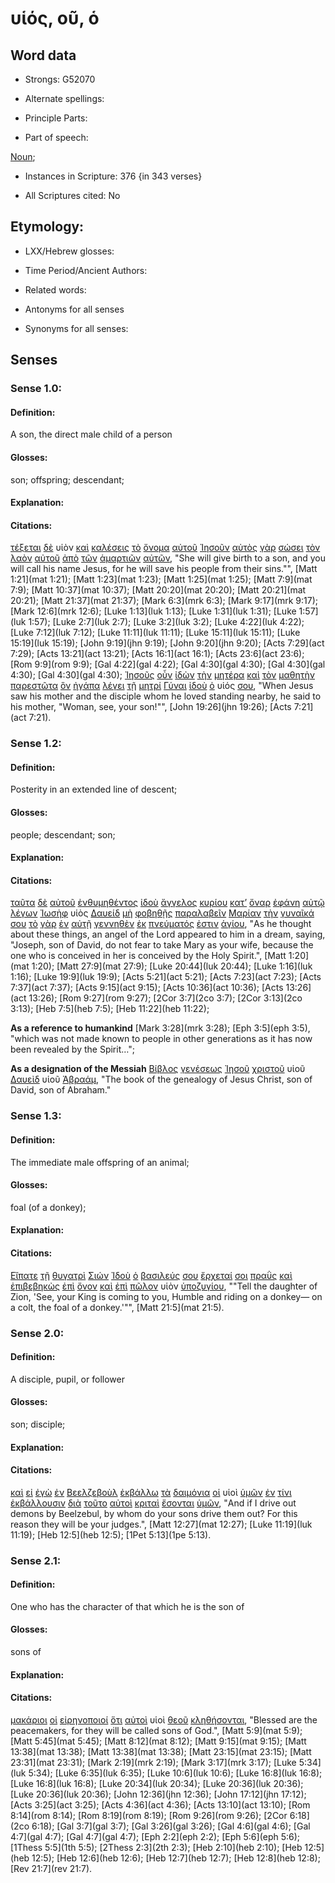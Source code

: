 # υἱός, οῦ, ὁ

<!-- Status: S2=NeedsFinalCheck -->
<!-- Lexica used for edits: BDAG, FFM, LN, A-S -->

## Word data

* Strongs: G52070

* Alternate spellings:

* Principle Parts: 

* Part of speech: 

[Noun](http://ugg.readthedocs.io/en/latest/noun.html); 

* Instances in Scripture: 376 {in 343 verses}

* All Scriptures cited: No

## Etymology: 

* LXX/Hebrew glosses: 

* Time Period/Ancient Authors: 

* Related words: 

* Antonyms for all senses

* Synonyms for all senses: 

## Senses 

### Sense 1.0:

#### Definition: 

A son, the direct male child of a person

#### Glosses:

son; offspring; descendant;

#### Explanation:

#### Citations:

[τέξεται](../G50880/01.md) [δὲ](../G11610/01.md) υἱὸν [καὶ](../G25320/01.md) [καλέσεις](../G25640/01.md) [τὸ](../G35880/01.md) [ὄνομα](../G36860/01.md) [αὐτοῦ](../G08460/01.md) [Ἰησοῦν](../G24240/01.md) [αὐτὸς](../G08460/01.md) [γὰρ](../G10630/01.md) [σώσει](../G49820/01.md) [τὸν](../G35880/01.md) [λαὸν](../G29920/01.md) [αὐτοῦ](../G08460/01.md) [ἀπὸ](../G05750/01.md) [τῶν](../G35880/01.md) [ἁμαρτιῶν](../G02660/01.md) [αὐτῶν](../G08460/01.md), 
"She will give birth to a son, and you will call his name Jesus, for he will save his people from their sins."", 
[Matt 1:21](mat 1:21);  [Matt 1:23](mat 1:23);  [Matt 1:25](mat 1:25);  [Matt 7:9](mat 7:9);  [Matt 10:37](mat 10:37);  [Matt 20:20](mat 20:20);  [Matt 20:21](mat 20:21);  [Matt 21:37](mat 21:37);  [Mark 6:3](mrk 6:3);  [Mark 9:17](mrk 9:17);  [Mark 12:6](mrk 12:6);  [Luke 1:13](luk 1:13);  [Luke 1:31](luk 1:31);  [Luke 1:57](luk 1:57);  [Luke 2:7](luk 2:7);  [Luke 3:2](luk 3:2);  [Luke 4:22](luk 4:22);  [Luke 7:12](luk 7:12);  [Luke 11:11](luk 11:11);  [Luke 15:11](luk 15:11);  [Luke 15:19](luk 15:19);  [John 9:19](jhn 9:19);  [John 9:20](jhn 9:20);  [Acts 7:29](act 7:29);  [Acts 13:21](act 13:21);  [Acts 16:1](act 16:1);  [Acts 23:6](act 23:6);  [Rom 9:9](rom 9:9);  [Gal 4:22](gal 4:22);  [Gal 4:30](gal 4:30);  [Gal 4:30](gal 4:30);  [Gal 4:30](gal 4:30);
[Ἰησοῦς](../G24240/01.md) [οὖν](../G37670/01.md) [ἰδὼν](../G37080/01.md) [τὴν](../G35880/01.md) [μητέρα](../G33840/01.md) [καὶ](../G25320/01.md) [τὸν](../G35880/01.md) [μαθητὴν](../G31010/01.md) [παρεστῶτα](../G39360/01.md) [ὃν](../G37390/01.md) [ἠγάπα](../G00250/01.md) [λέγει](../G30040/01.md) [τῇ](../G35880/01.md) [μητρί](../G33840/01.md) [Γύναι](../G11350/01.md) [ἰδοὺ](../G37080/01.md) [ὁ](../G35880/01.md) υἱός [σου](../G47710/01.md), 
"When Jesus saw his mother and the disciple whom he loved standing nearby, he said to his mother, "Woman, see, your son!"", 
[John 19:26](jhn 19:26);  [Acts 7:21](act 7:21). 


### Sense 1.2:

#### Definition: 

Posterity in an extended line of descent;

#### Glosses:

people; descendant; son;

#### Explanation:

#### Citations:

[ταῦτα](../G37780/01.md) [δὲ](../G11610/01.md) [αὐτοῦ](../G08460/01.md) [ἐνθυμηθέντος](../G17600/01.md) [ἰδοὺ](../G37080/01.md) [ἄγγελος](../G00320/01.md) [κυρίου](../G29620/01.md) [κατ’](../G25960/01.md) [ὄναρ](../G36770/01.md) [ἐφάνη](../G53160/01.md) [αὐτῷ](../G08460/01.md) [λέγων](../G30040/01.md) [Ἰωσὴφ](../G25010/01.md) υἱὸς [Δαυείδ](../G11380/01.md) [μὴ](../G33610/01.md) [φοβηθῇς](../G53990/01.md) [παραλαβεῖν](../G38800/01.md) [Μαρίαν](../G31370/01.md) [τὴν](../G35880/01.md) [γυναῖκά](../G11350/01.md) [σου](../G47710/01.md) [τὸ](../G35880/01.md) [γὰρ](../G10630/01.md) [ἐν](../G17220/01.md) [αὐτῇ](../G08460/01.md) [γεννηθὲν](../G10800/01.md) [ἐκ](../G15370/01.md) [πνεύματός](../G41510/01.md) [ἐστιν](../G99999/01.md) [ἁγίου](../G00400/01.md), 
"As he thought about these things, an angel of the Lord appeared to him in a dream, saying, "Joseph, son of David, do not fear to take Mary as your wife, because the one who is conceived in her is conceived by the Holy Spirit.", 
[Matt 1:20](mat 1:20);  [Matt 27:9](mat 27:9); [Luke 20:44](luk 20:44); [Luke 1:16](luk 1:16);  [Luke 19:9](luk 19:9);  [Acts 5:21](act 5:21);  [Acts 7:23](act 7:23);  [Acts 7:37](act 7:37);  [Acts 9:15](act 9:15);  [Acts 10:36](act 10:36); [Acts 13:26](act 13:26);   [Rom 9:27](rom 9:27);  [2Cor 3:7](2co 3:7);  [2Cor 3:13](2co 3:13);  [Heb 7:5](heb 7:5);  [Heb 11:22](heb 11:22); 

**As a reference to humankind** [Mark 3:28](mrk 3:28);  [Eph 3:5](eph 3:5), "which was not made known to people in other generations as it has now been revealed by the Spirit…"; 

**As a designation of the Messiah**  [Βίβλος](../G09760/01.md) [γενέσεως](../G10780/01.md) [Ἰησοῦ](../G24240/01.md) [χριστοῦ](../G55470/01.md) υἱοῦ [Δαυεὶδ](../G11380/01.md) υἱοῦ [Ἀβραάμ](../G00110/01.md), 
"The book of the genealogy of Jesus Christ, son of David, son of Abraham." 


### Sense 1.3:

#### Definition: 

The immediate male offspring of an animal;

#### Glosses:

foal (of a donkey);

#### Explanation:

#### Citations:

[Εἴπατε](../G30040/01.md) [τῇ](../G35880/01.md) [θυγατρὶ](../G23640/01.md) [Σιών](../G46220/01.md) [Ἰδοὺ](../G37080/01.md) [ὁ](../G35880/01.md) [βασιλεύς](../G09350/01.md) [σου](../G47710/01.md) [ἔρχεταί](../G20640/01.md) [σοι](../G47710/01.md) [πραῢς](../G42390/01.md) [καὶ](../G25320/01.md) [ἐπιβεβηκὼς](../G19100/01.md) [ἐπὶ](../G19090/01.md) [ὄνον](../G36880/01.md) [καὶ](../G25320/01.md) [ἐπὶ](../G19090/01.md) [πῶλον](../G44540/01.md) υἱὸν [ὑποζυγίου](../G52680/01.md), 
""Tell the daughter of Zion, 'See, your King is coming to you, Humble and riding on a donkey— on a colt, the foal of a donkey.'"", 
[Matt 21:5](mat 21:5). 


### Sense 2.0:

#### Definition: 

A disciple, pupil, or follower

#### Glosses:

son; disciple;

#### Explanation:

#### Citations:

[καὶ](../G25320/01.md) [εἰ](../G14870/01.md) [ἐγὼ](../G14730/01.md) [ἐν](../G17220/01.md) [Βεελζεβοὺλ](../G09540/01.md) [ἐκβάλλω](../G15440/01.md) [τὰ](../G35880/01.md) [δαιμόνια](../G11400/01.md) [οἱ](../G35880/01.md) υἱοὶ [ὑμῶν](../G47710/01.md) [ἐν](../G17220/01.md) [τίνι](../G51010/01.md) [ἐκβάλλουσιν](../G15440/01.md) [διὰ](../G12230/01.md) [τοῦτο](../G37780/01.md) [αὐτοὶ](../G08460/01.md) [κριταὶ](../G29230/01.md) [ἔσονται](../G99999/01.md) [ὑμῶν](../G47710/01.md), 
"And if I drive out demons by Beelzebul, by whom do your sons drive them out? For this reason they will be your judges.", 
[Matt 12:27](mat 12:27);  [Luke 11:19](luk 11:19);  [Heb 12:5](heb 12:5);  [1Pet 5:13](1pe 5:13). 


### Sense 2.1:

#### Definition: 

One who has the character of that which he is the son of 

#### Glosses:

sons of

#### Explanation:

#### Citations:

[μακάριοι](../G31070/01.md) [οἱ](../G35880/01.md) [εἰρηνοποιοί](../G15180/01.md) [ὅτι](../G37540/01.md) [αὐτοὶ](../G08460/01.md) υἱοὶ [θεοῦ](../G23160/01.md) [κληθήσονται](../G25640/01.md), 
"Blessed are the peacemakers, for they will be called sons of God.", 
[Matt 5:9](mat 5:9);  [Matt 5:45](mat 5:45);  [Matt 8:12](mat 8:12);  [Matt 9:15](mat 9:15);  [Matt 13:38](mat 13:38);  [Matt 13:38](mat 13:38);  [Matt 23:15](mat 23:15);  [Matt 23:31](mat 23:31);  [Mark 2:19](mrk 2:19);  [Mark 3:17](mrk 3:17);  [Luke 5:34](luk 5:34);  [Luke 6:35](luk 6:35);  [Luke 10:6](luk 10:6);  [Luke 16:8](luk 16:8);  [Luke 16:8](luk 16:8);  [Luke 20:34](luk 20:34);  [Luke 20:36](luk 20:36);  [Luke 20:36](luk 20:36);  [John 12:36](jhn 12:36);  [John 17:12](jhn 17:12);  [Acts 3:25](act 3:25);  [Acts 4:36](act 4:36);  [Acts 13:10](act 13:10);  [Rom 8:14](rom 8:14);  [Rom 8:19](rom 8:19);  [Rom 9:26](rom 9:26);  [2Cor 6:18](2co 6:18);  [Gal 3:7](gal 3:7);  [Gal 3:26](gal 3:26);  [Gal 4:6](gal 4:6);  [Gal 4:7](gal 4:7);  [Gal 4:7](gal 4:7);  [Eph 2:2](eph 2:2);  [Eph 5:6](eph 5:6);  [1Thess 5:5](1th 5:5);  [2Thess 2:3](2th 2:3);  [Heb 2:10](heb 2:10);  [Heb 12:5](heb 12:5);  [Heb 12:6](heb 12:6);  [Heb 12:7](heb 12:7);  [Heb 12:8](heb 12:8);  [Rev 21:7](rev 21:7). 


 

